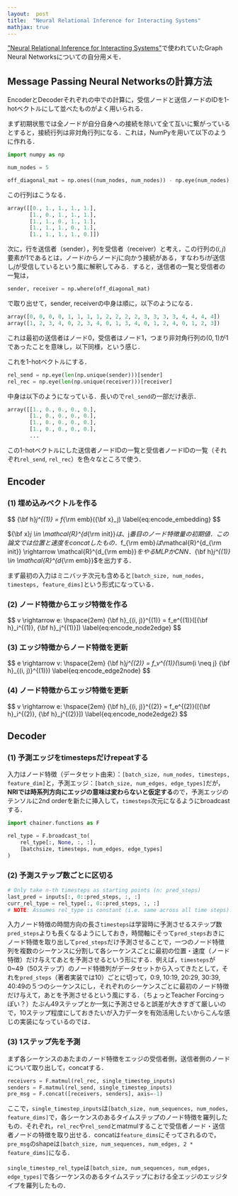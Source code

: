 ```yaml
---
layout:  post
title:  "Neural Relational Inference for Interacting Systems"
mathjax: true
---
```


["Neural Relational Inference for Interacting Systems"](https://arxiv.org/abs/1802.04687)で使われていたGraph Neural Networksについての自分用メモ．

## Message Passing Neural Networksの計算方法

EncoderとDecoderそれぞれの中での計算に，受信ノードと送信ノードのIDを1-hotベクトルにして並べたものがよく用いられる．

まず初期状態では全ノードが自分自身への接続を除いて全て互いに繋がっているとすると，接続行列は非対角行列になる．これは，NumPyを用いて以下のように作れる．

```python
import numpy as np

num_nodes = 5

off_diagonal_mat = np.ones((num_nodes, num_nodes)) - np.eye(num_nodes)
```

この行列はこうなる．

```python
array([[0., 1., 1., 1., 1.],
       [1., 0., 1., 1., 1.],
       [1., 1., 0., 1., 1.],
       [1., 1., 1., 0., 1.],
       [1., 1., 1., 1., 0.]])
```

次に，行を送信者（sender），列を受信者（receiver）と考え，この行列の$(i, j)$要素が1であるとは，ノード$i$からノード$j$に向かう接続がある，すなわち$i$が送信し$j$が受信しているという風に解釈してみる．すると，送信者の一覧と受信者の一覧は，

```python
sender, receiver = np.where(off_diagonal_mat)
```

で取り出せて，sender, receiverの中身は順に，以下のようになる．

```python
array([0, 0, 0, 0, 1, 1, 1, 1, 2, 2, 2, 2, 3, 3, 3, 3, 4, 4, 4, 4])
array([1, 2, 3, 4, 0, 2, 3, 4, 0, 1, 3, 4, 0, 1, 2, 4, 0, 1, 2, 3])
```

これは最初の送信者はノード0，受信者はノード1，つまり非対角行列の$(0, 1)$が1であったことを意味し，以下同様，という感じ．

これを1-hotベクトルにする．

```python
rel_send = np.eye(len(np.unique(sender)))[sender]
rel_rec = np.eye(len(np.unique(receiver)))[receiver]
```

中身は以下のようになっている．長いので`rel_send`の一部だけ表示．

```python
array([[1., 0., 0., 0., 0.],
       [1., 0., 0., 0., 0.],
       [1., 0., 0., 0., 0.],
       [1., 0., 0., 0., 0.],
       ...
```

この1-hotベクトルにした送信者ノードIDの一覧と受信者ノードIDの一覧（それぞれ`rel_send`, `rel_rec`）を色々なところで使う．

## Encoder

### (1) 埋め込みベクトルを作る
$$
\{\bf h}_j^\{(1)} = f_\{\rm emb}(\{\bf x}_j) \label\{eq:encode_embedding}
$$

$\{\bf x}_j \in \mathcal\{R}^\{d_\{\rm init}}$は、$j$番目のノード特徴量の初期値．この論文では位置と速度をconcatしたもの．$f_\{\rm emb}$は$\mathcal\{R}^\{d_\{\rm init}} \rightarrow \mathcal\{R}^\{d_\{\rm emb}}$をやるMLPかCNN．$\{\bf h}_j^\{(1)} \in \mathcal\{R}^\{d_\{\rm emb}}$を出力する．

まず最初の入力はミニバッチ次元も含めると`[batch_size, num_nodes, timesteps, feature_dims]`という形式になっている．

### (2) ノード特徴からエッジ特徴を作る
$$
v \rightarrow e: \hspace\{2em}
\{\bf h}_\{(i, j)}^\{(1)} = f_e^\{(1)}([\{\bf h}_i^\{(1)}, \{\bf h}_j^\{(1)}]) \label\{eq:encode_node2edge}
$$

### (3) エッジ特徴からノード特徴を更新
$$
e \rightarrow v: \hspace\{2em}
\{\bf h}_j^\{(2)} = f_v^\{(1)}(\sum_\{i \neq j} \{\bf h}_\{(i, j)}^\{(1)}) \label\{eq:encode_edge2node}
$$

### (4) ノード特徴からエッジ特徴を更新
$$
v \rightarrow e: \hspace\{2em}
\{\bf h}_\{(i, j)}^\{(2)} = f_e^\{(2)}([\{\bf h}_i^\{(2)}, \{\bf h}_j^\{(2)}]) \label\{eq:encode_node2edge2}
$$

## Decoder

### (1) 予測エッジをtimestepsだけrepeatする
入力はノード特徴（データセット由来）：`[batch_size, num_nodes, timesteps, feature_dim]`と，予測エッジ：`[batch_size, num_edges, edge_types]`だが，**NRIでは時系列方向にエッジの意味は変わらないと仮定する**ので，予測エッジのテンソルに2nd orderを新たに挿入して，`timesteps`次元になるようにbroadcastする．

```python
import chainer.functions as F

rel_type = F.broadcast_to(
    rel_type[:, None, :, :],
    [batchsize, timesteps, num_edges, edge_types]
)
```

### (2) 予測ステップ数ごとに区切る
```python
# Only take n-th timesteps as starting points (n: pred_steps)
last_pred = inputs[:, 0::pred_steps, :, :]
curr_rel_type = rel_type[:, 0::pred_steps, :, :]
# NOTE: Assumes rel_type is constant (i.e. same across all time steps).
```

入力ノード特徴の時間方向の長さ`timesteps`は学習時に予測させるステップ数`pred_steps`よりも長くなるようにしておき，時間軸にそって`pred_steps`おきにノード特徴を取り出して`pred_steps`だけ予測させることで，一つのノード特徴列を複数のシーケンスに分割して各シーケンスごとに最初の位置・速度（ノード特徴）だけ与えてあとを予測させるという形にする．例えば，`timesteps`が0~49（50ステップ）のノード特徴列がデータセットから入ってきたとして，それを`pred_steps`（著者実装では10）ごとに切って，0:9, 10:19, 20:29, 30:39, 40:49の５つのシーケンスにし，それぞれのシーケンスごとに最初のノード特徴だけ与えて，あとを予測させるという風にする．（ちょっとTeacher Forcingっぽい？）たぶん49ステップとか一気に予測させると誤差が大きすぎて厳しいので，10ステップ程度にしておきたいが入力データを有効活用したいからこんな感じの実装になっているのでは．

### (3) 1ステップ先を予測
まず各シーケンスのあたまのノード特徴をエッジの受信者側，送信者側のノードについて取り出して，concatする．

```python
receivers = F.matmul(rel_rec, single_timestep_inputs)
senders = F.matmul(rel_send, single_timestep_inputs)
pre_msg = F.concat([receivers, senders], axis=-1)
```

ここで，`single_timestep_inputs`は`[batch_size, num_sequences, num_nodes, feature_dims]`で，各シーケンスのあるタイムステップのノード特徴を羅列したもの．それぞれ，`rel_rec`や`rel_send`とmatmulすることで受信者ノード・送信者ノードの特徴を取り出せる．concatは`feature_dims`にそってされるので，`pre_msg`のshapeは`[batch_size, num_sequences, num_edges, 2 * feature_dims]`になる．

`single_timestep_rel_type`は`[batch_size, num_sequences, num_edges, edge_types]`で各シーケンスのあるタイムステップにおける全エッジのエッジタイプを羅列したもの．

